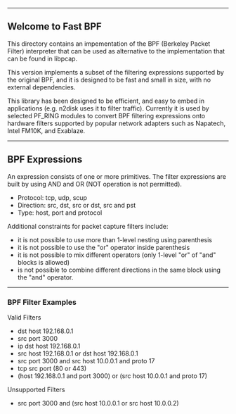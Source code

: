 ----
## Welcome to Fast BPF

This directory contains an impementation of the BPF (Berkeley Packet Filter) interpreter
that can be used as alternative to the implementation that can be found in libpcap.

This version implements a subset of the filtering expressions supported by the original BPF, and it is designed to be fast and small in size, with no external dependencies.

This library has been designed to be efficient, and easy to embed in applications (e.g. n2disk uses it to filter traffic). 
Currently it is used by selected PF_RING modules to convert BPF
filtering expressions onto hardware filters supported by popular network adapters such as Napatech, Intel FM10K, and Exablaze.

----
## BPF Expressions

An expression consists of one or more primitives.
The filter expressions are built by using AND and OR (NOT operation is not permitted).

* Protocol: tcp, udp, scup
* Direction: src, dst, src or dst, src and pst
* Type: host, port and protocol

Additional constraints for packet capture filters include:

* it is not possible to use more than 1-level nesting using parenthesis
* it is not possible to use the "or" operator inside parenthesis
* it is not possible to mix different operators (only 1-level "or" of "and" blocks is allowed)
* is not possible to combine different directions in the same block using   the "and" operator.


----
### BPF Filter Examples

Valid Filters

* dst host 192.168.0.1
* src port 3000
* ip dst host 192.168.0.1
* src host 192.168.0.1 or dst host 192.168.0.1
* src port 3000 and src host 10.0.0.1 and proto 17
* tcp src port (80 or 443)
* (host 192.168.0.1 and port 3000) or (src host 10.0.0.1 and proto 17)

Unsupported Filters

* src port 3000 and (src host 10.0.0.1 or src host 10.0.0.2)
